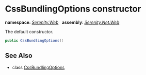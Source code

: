 # CssBundlingOptions constructor
**namespace:** *[Serenity.Web](../../README.md#serenity.web-namespace)*   **assembly**: *[Serenity.Net.Web](../../README.md)*

The default constructor.

```csharp
public CssBundlingOptions()
```

## See Also

* class [CssBundlingOptions](../CssBundlingOptions.md)
